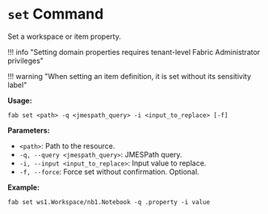 # `set` Command

Set a workspace or item property.

!!! info "Setting domain properties requires tenant-level Fabric Administrator privileges"

!!! warning "When setting an item definition, it is set without its sensitivity label"

**Usage:**

```
fab set <path> -q <jmespath_query> -i <input_to_replace> [-f]
```

**Parameters:**

- `<path>`: Path to the resource.
- `-q, --query <jmespath_query>`: JMESPath query.
- `-i, --input <input_to_replace>`: Input value to replace.
- `-f, --force`: Force set without confirmation. Optional.

**Example:**

```
fab set ws1.Workspace/nb1.Notebook -q .property -i value
```
